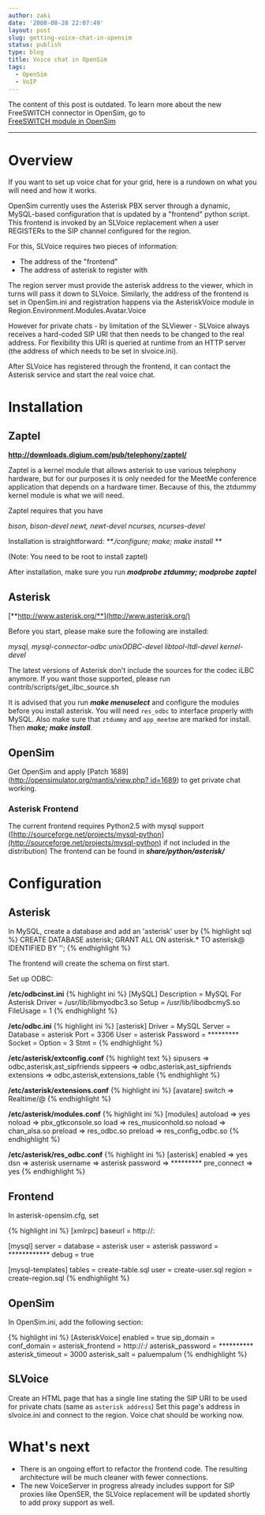 ```yaml
---
author: zaki
date: '2008-08-28 22:07:49'
layout: post
slug: getting-voice-chat-in-opensim
status: publish
type: blog
title: Voice chat in OpenSim
tags:
  - OpenSim
  - VoIP
---
```


<div class="alert-message block-message info">
  The content of this post is outdated. To learn more about the new
  FreeSWITCH connector in OpenSim, go to<br />
  <a href="/2009/04/28/freeswitch-module-in-opensim/" class="btn primary">FreeSWITCH module in OpenSim</a>
</div>
<hr />

# Overview

If you want to set up voice chat for your grid, here is a rundown on what you
will need and how it works.

OpenSim currently uses the Asterisk PBX server through a dynamic, MySQL-based
configuration that is updated by a "frontend" python script. This frontend
is invoked by an SLVoice replacement when a user REGISTERs to
the SIP channel configured for the region.

For this, SLVoice requires two pieces of information:

* The address of the "frontend"
* The address of asterisk to register with

The region server must provide the asterisk address to the viewer, which in turns
will pass it down to SLVoice. Similarly, the address of the frontend is set in
OpenSim.ini and registration happens via the AsteriskVoice module in
Region.Environment.Modules.Avatar.Voice

However for private chats - by limitation of the SLViewer - SLVoice always receives
a hard-coded SIP URI that then needs to be changed to the real address. For flexibility
this URI is queried at runtime from an HTTP server (the address of which needs to be set
in slvoice.ini).

After SLVoice has registered through the frontend, it can contact the Asterisk service
and start the real voice chat.

# Installation

## Zaptel

**<a href="http://downloads.digium.com/pub/telephony/zaptel/">http://downloads.digium.com/pub/telephony/zaptel/</a>**

Zaptel is a kernel module that allows asterisk to use various telephony hardware, but for
our purposes it is only needed for the MeetMe conference application that depends on a hardware
timer. Because of this, the ztdummy kernel module is what we will need.

Zaptel requires that you have

_bison, bison-devel newt, newt-devel ncurses, ncurses-devel_

Installation is straightforward: _**./configure; make; make install **_

(Note: You need to be root to install zaptel)

After installation, make sure you run **_modprobe ztdummy; modprobe zaptel_**

## Asterisk

[**http://www.asterisk.org/**](http://www.asterisk.org/)

Before you start, please make sure the following are installed:

_mysql, mysql-connector-odbc unixODBC-devel libtool-ltdl-devel kernel-devel_

The latest versions of Asterisk don't include the sources for the codec iLBC
anymore. If you want those supported, please run contrib/scripts/get_ilbc_source.sh

It is advised that you run **_make menuselect_** and configure the modules
before you install asterisk. You will need `res_odbc` to interface properly with
MySQL. Also make sure that `ztdummy` and `app_meetme` are marked for install. Then
**_make; make install_**.

## OpenSim

Get OpenSim and apply [Patch 1689] ([http://opensimulator.org/mantis/view.php?
id=1689](http://opensimulator.org/mantis/view.php?id=1689)) to get private
chat working.

### Asterisk Frontend

The current frontend requires Python2.5 with mysql support
([http://sourceforge.net/projects/mysql-python](http://sourceforge.net/projects/mysql-python) if not included in the
distribution) The frontend can be found in **_share/python/asterisk/_**

# Configuration

## Asterisk

In MySQL, create a database and add an 'asterisk' user by
{% highlight sql %}
    CREATE DATABASE asterisk;
    GRANT ALL ON asterisk.* TO asterisk@<host> IDENTIFIED BY '<password>';
{% endhighlight %}

The frontend will create the schema on first start.

Set up ODBC:

**/etc/odbcinst.ini**
{% highlight ini %}
[MySQL]
  Description = MySQL For Asterisk
  Driver = /usr/lib/libmyodbc3.so
  Setup = /usr/lib/libodbcmyS.so
  FileUsage = 1
{% endhighlight %}

**/etc/odbc.ini**
{% highlight ini %}
  [asterisk]
    Driver = MySQL
    Server =<server address>
    Database = asterisk
    Port = 3306
    User = asterisk
    Password = *********
    Socket =
    Option = 3
    Stmt =
{% endhighlight %}

**/etc/asterisk/extconfig.conf**
{% highlight text %}
    sipusers => odbc,asterisk,ast_sipfriends
    sippeers => odbc,asterisk,ast_sipfriends
    extensions => odbc,asterisk,extensions_table
{% endhighlight %}

**/etc/asterisk/extensions.conf**
{% highlight ini %}
  [avatare]
    switch => Realtime/@
{% endhighlight %}

**/etc/asterisk/modules.conf**
{% highlight ini %}
  [modules]
    autoload => yes
    noload => pbx_gtkconsole.so
    load => res_musiconhold.so
    noload => chan_alsa.so
    preload => res_odbc.so
    preload => res_config_odbc.so
{% endhighlight %}

**/etc/asterisk/res_odbc.conf**
{% highlight ini %}
  [asterisk]
    enabled => yes
    dsn => asterisk
    username => asterisk
    password => *********
    pre_connect => yes
{% endhighlight %}

## Frontend

In asterisk-opensim.cfg, set

{% highlight ini %}
  [xmlrpc]
    baseurl = http://<frontendhost>:<frontendport>

  [mysql]
    server   = <mysqlhost>
    database = asterisk
    user     = asterisk
    password = ************
    debug    = true

  [mysql-templates]
    tables = create-table.sql
    user   = create-user.sql
    region = create-region.sql
{% endhighlight %}

## OpenSim

In OpenSim.ini, add the following section:

{% highlight ini %}
  [AsteriskVoice]
    enabled = true
    sip_domain = <asterisk address>
    conf_domain = <asterisk address>
    asterisk_frontend = http://<frontendhost>:<frontendport>/
    asterisk_password = **********
    asterisk_timeout = 3000
    asterisk_salt = paluempalum
{% endhighlight %}

## SLVoice

Create an HTML page that has a single line stating the SIP URI to be used for
private chats (same as `asterisk address`) Set this page's address in
slvoice.ini and connect to the region. Voice chat should be working now.

# What's next

  * There is an ongoing effort to refactor the frontend code. The resulting architecture will be much cleaner with fewer connections.
  * The new VoiceServer in progress already includes support for SIP proxies like OpenSER, the SLVoice replacement will be updated shortly to add proxy support as well.

